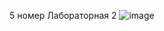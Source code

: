 5 номер
Лабораторная 2
![image](https://github.com/user-attachments/assets/ef2ca686-94f6-4f26-9b6a-b3313233169e)
